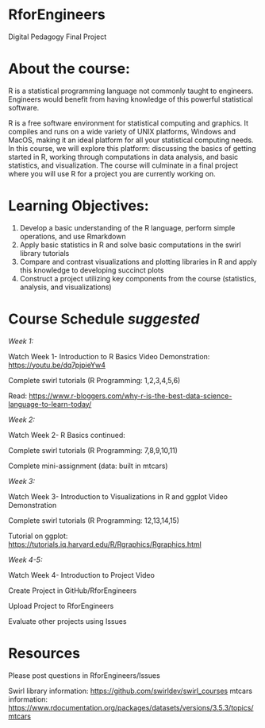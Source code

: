 # RforEngineers
Digital Pedagogy Final Project

About the course:
=================
R is a statistical programming language not commonly taught to engineers. Engineers would benefit from having knowledge of this powerful statistical software. 

R is a free software environment for statistical computing and graphics. It compiles and runs on a wide variety of UNIX platforms, Windows and MacOS, making it an ideal platform for all your statistical computing needs. In this course, we will explore this platform: discussing the basics of getting started in R, working through computations in data analysis, and basic statistics, and visualization. The course will culminate in a final project where you will use R for a project you are currently working on. 

Learning Objectives:
====================
1. Develop a basic understanding of the R language, perform simple operations, and use Rmarkdown
2. Apply basic statistics in R and solve basic computations in the swirl library tutorials
3. Compare and contrast visualizations and plotting libraries in R and apply this knowledge to developing succinct plots
4. Construct a project utilizing key components from the course (statistics, analysis, and visualizations)

Course Schedule *suggested*
===========================
*Week 1:* 


Watch Week 1- Introduction to R Basics Video Demonstration: https://youtu.be/dq7pjpieYw4

Complete swirl tutorials (R Programming: 1,2,3,4,5,6)

Read: https://www.r-bloggers.com/why-r-is-the-best-data-science-language-to-learn-today/

*Week 2:*


Watch Week 2- R Basics continued: 

Complete swirl tutorials (R Programming: 7,8,9,10,11)

Complete mini-assignment (data: built in mtcars)

*Week 3:*


Watch Week 3- Introduction to Visualizations in R and ggplot Video Demonstration

Complete swirl tutorials (R Programming: 12,13,14,15)

Tutorial on ggplot: https://tutorials.iq.harvard.edu/R/Rgraphics/Rgraphics.html

*Week 4-5:*


Watch Week 4- Introduction to Project Video

Create Project in GitHub/RforEngineers

Upload Project to RforEngineers

Evaluate other projects using Issues

Resources
=========
Please post questions in RforEngineers/Issues

Swirl library information: https://github.com/swirldev/swirl_courses
mtcars information: https://www.rdocumentation.org/packages/datasets/versions/3.5.3/topics/mtcars
